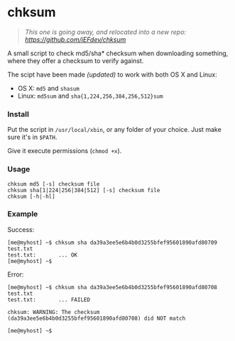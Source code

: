 chksum
======

> _This one is going away, and relocated into a new repo: <https://github.com/iEFdev/chksum>_

A small script to check md5/sha* checksum when downloading something, where they offer a checksum to verify against.

The scipt have been made _(updated)_ to work with both OS X and Linux:

- OS X: `md5` and `shasum`
- Linux: `md5sum` and `sha{1,224,256,384,256,512}sum`


### Install

Put the script in `/usr/local/xbin`, or any folder of your choice. Just make sure it's in `$PATH`.

Give it execute permissions (`chmod +x`).



### Usage

	chksum md5 [-s] checksum file
	chksum sha[1|224|256|384|512] [-s] checksum file
	chksum [-h|-hl]



### Example

Success:

	[me@myhost] ~$ chksum sha da39a3ee5e6b4b0d3255bfef95601890afd80709 test.txt
	test.txt:		... OK
	[me@myhost] ~$

Error:

	[me@myhost] ~$ chksum sha da39a3ee5e6b4b0d3255bfef95601890afd80708 test.txt
	test.txt:		... FAILED

	chksum: WARNING: The checksum (da39a3ee5e6b4b0d3255bfef95601890afd80708) did NOT match

	[me@myhost] ~$
	